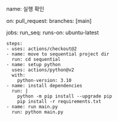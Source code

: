 name: 실행 확인

on:
  pull_request:
    branches: [main]
    
jobs:
  run_seq:
    runs-on: ubuntu-latest

    steps:
    - uses: actions/checkout@2
    - name: move to sequential project dir
      run: cd sequential
    - name: setup python
      uses: actions/python@v2
      with:
        python-version: 3.10
    - name: install dependencies
      run: |
        python -m pip install --upgrade pip
        pip install -r requirements.txt
    - name: run main.py
      run: python main.py